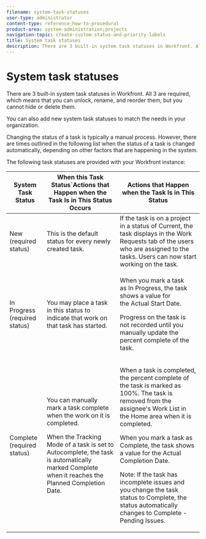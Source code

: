 ```yaml
---
filename: system-task-statuses
user-type: administrator
content-type: reference;how-to-procedural
product-area: system-administration;projects
navigation-topic: create-custom-status-and-priority-labels
title: System task statuses
description: There are 3 built-in system task statuses in Workfront. All 3 are required, which means that you can unlock, rename, and reorder them, but you cannot hide or delete them.
---
```


# System task statuses

There are 3 built-in system task statuses in Workfront. All 3 are required, which means that you can unlock, rename, and reorder them, but you cannot hide or delete them.

You can also add new system task statuses to match the needs in your organization.

Changing the status of a task is typically a manual process. However, there are times outlined in the following list when the status of a task is changed automatically, depending on other factors that are happening in the system.

The following task statuses are provided with your Workfront instance:

<table cellspacing="15"> 
 <col> 
 <col> 
 <col> 
 <thead> 
  <tr> 
   <th>System Task Status</th> 
   <th>When this Task Status`Actions that Happen when the Task Is in This Status Occurs</th> 
   <th>Actions that Happen when the Task&nbsp;Is in This Status</th> 
  </tr> 
 </thead> 
 <tbody> 
  <tr> 
   <td>New (required status)</td> 
   <td>This is the default status for every newly created task.</td> 
   <td>If the task is on a project in a status of Current, the task displays in the Work Requests tab of the users who are assigned to the tasks. Users can now start working on the task.</td> 
  </tr> 
  <tr> 
   <td>In Progress (required status)</td> 
   <td>You may place a task in this status to indicate that work on that task has started.</td> 
   <td> <p>When you mark&nbsp;a task as&nbsp;In Progress, the task shows a value for the&nbsp;Actual Start Date.</p> <p>Progress on the task is not recorded until you manually update the percent complete of the task.</p> </td> 
  </tr> 
  <tr> 
   <td>Complete (required status)</td> 
   <td> <p>You can manually mark a task complete when the work on it is completed.</p> <p>When the Tracking Mode of a task is set to Autocomplete, the task is automatically marked Complete when it reaches the Planned Completion Date.</p> </td> 
   <td> <p>When a task is completed, the percent complete of the task is marked as 100%. The task is removed from the assignee's Work List in the Home area when it is completed.</p> <p>When you mark a task as Complete, the task shows a value for the Actual Completion&nbsp;Date.</p> <p>Note: If the task has incomplete issues and you change the task status to Complete, the status automatically changes to Complete - Pending Issues.</p> </td> 
  </tr> 
 </tbody> 
</table>

